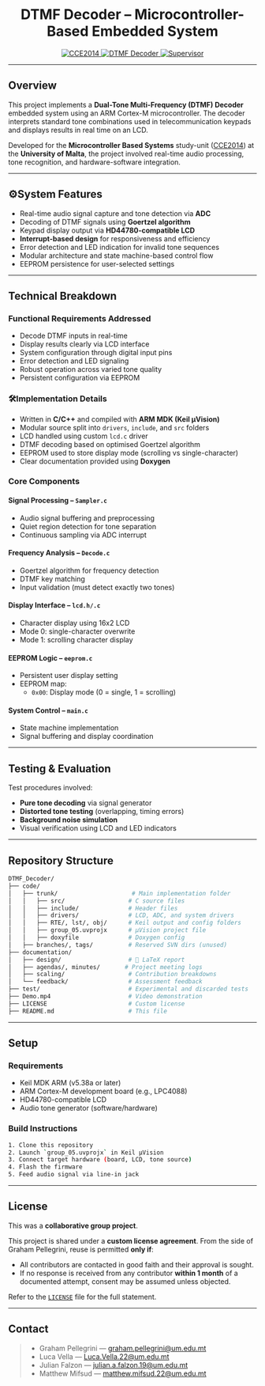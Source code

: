 <h1 align="center">DTMF Decoder – Microcontroller-Based Embedded System</h1>

<p align="center">
  <a href="https://www.um.edu.mt/courses/studyunit/CCE2014">
    <img src="https://img.shields.io/badge/University%20of%20Malta-CCE2014-blue?style=for-the-badge" alt="CCE2014">
  </a>
  <a href="https://github.com/GrahamPellegrini/DTMF_Decoder">
    <img src="https://img.shields.io/badge/Project-DTMF%20Decoder-green?style=for-the-badge" alt="DTMF Decoder">
  </a>
  <a href="https://www.um.edu.mt/profile/johannbriffa">
    <img src="https://img.shields.io/badge/Supervisor-Dr.%20Johann%20Briffa-lightgrey?style=for-the-badge" alt="Supervisor">
  </a>
</p>

---

## Overview

This project implements a **Dual-Tone Multi-Frequency (DTMF) Decoder** embedded system using an ARM Cortex-M microcontroller. The decoder interprets standard tone combinations used in telecommunication keypads and displays results in real time on an LCD.

Developed for the **Microcontroller Based Systems** study-unit ([CCE2014](https://www.um.edu.mt/courses/studyunit/CCE2014)) at the **University of Malta**, the project involved real-time audio processing, tone recognition, and hardware-software integration.

---

## ⚙System Features

- Real-time audio signal capture and tone detection via **ADC**
- Decoding of DTMF signals using **Goertzel algorithm**
- Keypad display output via **HD44780-compatible LCD**
- **Interrupt-based design** for responsiveness and efficiency
- Error detection and LED indication for invalid tone sequences
- Modular architecture and state machine-based control flow
- EEPROM persistence for user-selected settings

---

## Technical Breakdown

### Functional Requirements Addressed
- Decode DTMF inputs in real-time
- Display results clearly via LCD interface
- System configuration through digital input pins
- Error detection and LED signaling
- Robust operation across varied tone quality
- Persistent configuration via EEPROM

### 🛠Implementation Details
- Written in **C/C++** and compiled with **ARM MDK (Keil µVision)**
- Modular source split into `drivers`, `include`, and `src` folders
- LCD handled using custom `lcd.c` driver
- DTMF decoding based on optimised Goertzel algorithm
- EEPROM used to store display mode (scrolling vs single-character)
- Clear documentation provided using **Doxygen**

### Core Components

#### Signal Processing – `Sampler.c`
- Audio signal buffering and preprocessing
- Quiet region detection for tone separation
- Continuous sampling via ADC interrupt

#### Frequency Analysis – `Decode.c`
- Goertzel algorithm for frequency detection
- DTMF key matching
- Input validation (must detect exactly two tones)

#### Display Interface – `lcd.h/.c`
- Character display using 16x2 LCD
- Mode 0: single-character overwrite
- Mode 1: scrolling character display

#### EEPROM Logic – `eeprom.c`
- Persistent user display setting
- EEPROM map:
  - `0x00`: Display mode (0 = single, 1 = scrolling)

#### System Control – `main.c`
- State machine implementation
- Signal buffering and display coordination

---

## Testing & Evaluation

Test procedures involved:
- **Pure tone decoding** via signal generator
- **Distorted tone testing** (overlapping, timing errors)
- **Background noise simulation**
- Visual verification using LCD and LED indicators

---

## Repository Structure

```bash
DTMF_Decoder/
├── code/
│   ├── trunk/                     # Main implementation folder
│   │   ├── src/                  # C source files
│   │   ├── include/              # Header files
│   │   ├── drivers/              # LCD, ADC, and system drivers
│   │   ├── RTE/, lst/, obj/      # Keil output and config folders
│   │   ├── group_05.uvprojx      # µVision project file
│   │   ├── doxyfile              # Doxygen config
│   ├── branches/, tags/          # Reserved SVN dirs (unused)
├── documentation/
│   ├── design/                   # 📐 LaTeX report
│   ├── agendas/, minutes/       # Project meeting logs
│   ├── scaling/                  # Contribution breakdowns
│   └── feedback/                 # Assessment feedback
├── test/                         # Experimental and discarded tests
├── Demo.mp4                      # Video demonstration
├── LICENSE                       # Custom license
├── README.md                     # This file
```

---

## Setup

### Requirements
- Keil MDK ARM (v5.38a or later)
- ARM Cortex-M development board (e.g., LPC4088)
- HD44780-compatible LCD
- Audio tone generator (software/hardware)

### Build Instructions
```bash
1. Clone this repository
2. Launch `group_05.uvprojx` in Keil µVision
3. Connect target hardware (board, LCD, tone source)
4. Flash the firmware
5. Feed audio signal via line-in jack
```

---

## License

This was a **collaborative group project**.

This project is shared under a **custom license agreement**. From the side of Graham Pellegrini, reuse is permitted **only if**:

- All contributors are contacted in good faith and their approval is sought.
- If no response is received from any contributor **within 1 month** of a documented attempt, consent may be assumed unless objected.

Refer to the [`LICENSE`](LICENSE) file for the full statement.

---

## Contact

> - Graham Pellegrini — graham.pellegrini@um.edu.mt
> - Luca Vella — Luca.Vella.22@um.edu.mt
> - Julian Falzon — julian.a.falzon.19@um.edu.mt
> - Matthew Mifsud — matthew.mifsud.22@um.edu.mt
